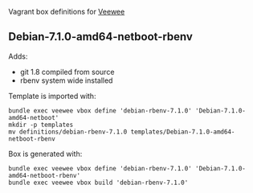 Vagrant box definitions for [Veewee](https://github.com/jedi4ever/veewee)

## Debian-7.1.0-amd64-netboot-rbenv

Adds:
  - git 1.8 compiled from source
  - rbenv system wide installed

Template is imported with:

```shell
bundle exec veewee vbox define 'debian-rbenv-7.1.0' 'Debian-7.1.0-amd64-netboot'
mkdir -p templates
mv definitions/debian-rbenv-7.1.0 templates/Debian-7.1.0-amd64-netboot-rbenv
```

Box is generated with:

```shell
bundle exec veewee vbox define 'debian-rbenv-7.1.0' 'Debian-7.1.0-amd64-netboot-rbenv'
bundle exec veewee vbox build 'debian-rbenv-7.1.0'
```